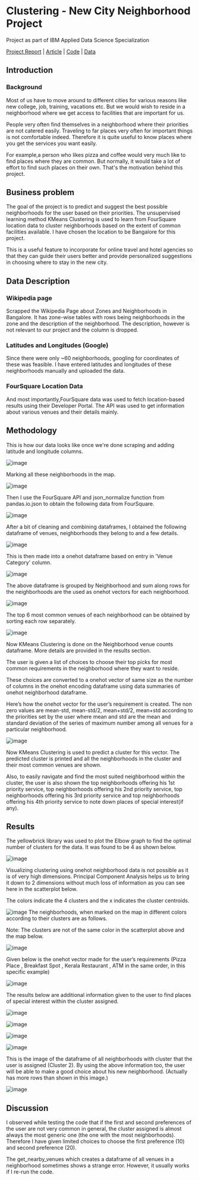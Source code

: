 <h1>Clustering - New City Neighborhood Project</h1>

Project  as part of IBM Applied Data Science Specialization

<a href = 'https://docs.google.com/document/d/1IlCTmYZgrYKHxcLRApbsOsRRtqjjlEUqvlnT71n8_Uk/export?format=pdf'>Project Report</a> | <a href = 'https://www.linkedin.com/pulse/new-city-neighborhood-project-hithesh-kk/'>Article</a> | <a href = 'https://github.com/hithesh111/Coursera_Capstone/blob/master/Code.ipynb'>Code</a> | <a href = 'https://github.com/hithesh111/Coursera_Capstone/blob/master/Data.md'>Data</a>

<b><h2>Introduction</h2></b>

<b><h3>Background</h3></b>
Most of us have to move around to different cities for various reasons like new college, job, training, vacations etc. But we would wish to reside in a neighborhood where we get access to facilities that are important for us.

People very often find themselves in a neighborhood where their priorities are not catered easily. Traveling to far places very often for important things is not comfortable indeed. Therefore it is quite useful to know places where you get the services you want easily.

For example,a person who likes pizza and coffee would very much like to find places where they are common. But normally, it would take a lot of effort to find such places on their own. That's the motivation behind this project.

<b><h2>Business problem</h2></b>
The goal of the project is to predict and suggest the best possible neighborhoods for the user based on their priorities. The unsupervised learning method KMeans Clustering is used to learn from FourSquare location data to cluster neighborhoods based on the extent of common facilities available. I have chosen the location to be Bangalore for this project.

This is a useful feature to incorporate for online travel and hotel agencies so that they can guide their users better and provide personalized suggestions in choosing where to stay in the new city.

<h2><b>Data Description</b></h2>
<h3><b>Wikipedia page</b></h3>
Scrapped the Wikipedia Page about Zones and Neighborhoods in Bangalore. It has zone-wise tables with rows being neighborhoods in the zone and the description of the neighborhood. The description, however is not relevant to our project and the column is dropped.

<h3><b>Latitudes and Longitudes (Google)</h3></b>
Since there were only ~60 neighborhoods, googling for coordinates of these was feasible. I have entered latitudes and longitudes of these neighborhoods manually and uploaded the data.

<h3><b>FourSquare Location Data</h3></b>
And most importantly,FourSquare data was used to fetch location-based results using their Developer Portal. The API was used to get information about various venues and their details mainly.

<h2><b>Methodology</h2></b>
This is how our data looks like once we're done scraping and adding latitude and longitude columns.

![image](https://user-images.githubusercontent.com/44721008/108467889-e90f4c00-72ab-11eb-8229-9470ba072557.png)

Marking all these neighborhoods in the map.

![image](https://user-images.githubusercontent.com/44721008/108468046-270c7000-72ac-11eb-80cf-5ecdd0bced0f.png)

Then I use the FourSquare API and json_normalize function from pandas.io.json to obtain the following data from FourSquare.

![image](https://user-images.githubusercontent.com/44721008/108468109-40152100-72ac-11eb-896b-99af152ba8fe.png)

After a bit of cleaning and combining dataframes, I obtained the following dataframe of venues, neighborhoods they belong to and a few details.

![image](https://user-images.githubusercontent.com/44721008/108468175-53c08780-72ac-11eb-8f4b-3f4b7b77ac65.png)

This is then made into a onehot dataframe based on entry in 'Venue Category' column.

![image](https://user-images.githubusercontent.com/44721008/108468210-620ea380-72ac-11eb-957d-9b7051230d4a.png)

The above dataframe is grouped by Neighborhood and sum along rows for the neighborhoods are the used as onehot vectors for each neighborhood.

![image](https://user-images.githubusercontent.com/44721008/108468233-6c30a200-72ac-11eb-9dac-d1f4335d1ded.png)

The top 6 most common venues of each neighborhood can be obtained by sorting each row separately.

![image](https://user-images.githubusercontent.com/44721008/108468251-75ba0a00-72ac-11eb-8442-b41cc0f93bed.png)

Now KMeans Clustering is done on the Neighborhood venue counts dataframe. More details are provided in the results section.

The user is given a list of choices to choose their top picks for most common requirements in the neighborhood where they want to reside.

These choices are converted to a onehot vector of same size as the number of columns in the onehot encoding dataframe using data summaries of onehot neighborhood dataframe.

Here’s how the onehot vector for the user’s requirement is created. The non zero values are mean-std, mean-std/2, mean+std/2, mean+std according to the priorities set by the user where mean and std are the mean and standard deviation of the series of maximum number among all venues for a particular neighborhood.

![image](https://user-images.githubusercontent.com/44721008/108468288-84a0bc80-72ac-11eb-91cb-c381a3f624c7.png)

Now KMeans Clustering is used to predict a cluster for this vector. The predicted cluster is printed and all the neighborhoods in the cluster and their most common venues are shown.

Also, to easily navigate and find the most suited neighborhood within the cluster, the user is also shown the top neighborhoods offering his 1st priority service, top neighborhoods offering his 2nd priority service, top neighborhoods offering his 3rd priority service and top neighborhoods offering his 4th priority service to note down places of special interest(if any).

<b><h2>Results</h2></b>

The yellowbrick library was used to plot the Elbow graph to find the optimal number of clusters for the data. It was found to be 4 as shown below.

![image](https://user-images.githubusercontent.com/44721008/108468357-a306b800-72ac-11eb-9cc8-6e04fd0659a6.png)

Visualizing clustering using onehot neighborhood data is not possible as it is of very high dimensions. Principal Component Analysis helps us to bring it down to 2 dimensions without much loss of information as you can see here in the scatterplot below.

The colors indicate the 4 clusters and the x indicates the cluster centroids.

![image](https://user-images.githubusercontent.com/44721008/108468405-b4e85b00-72ac-11eb-8bf1-7dd5aa686237.png)
The neighborhoods, when marked on the map in different colors according to their clusters are as follows.

Note: The clusters are not of the same color in the scatterplot above and the map below.

![image](https://user-images.githubusercontent.com/44721008/108468685-1e686980-72ad-11eb-9585-e4dd2a8aff0d.png)

Given below is the onehot vector made for the user’s requirements (Pizza Place , Breakfast Spot , Kerala Restaurant , ATM in the same order, in this specific example)

![image](https://user-images.githubusercontent.com/44721008/108468767-3d66fb80-72ad-11eb-8d79-4f42469296a9.png)

The results below are additional information given to the user to find places of special interest within the cluster assigned.

![image](https://user-images.githubusercontent.com/44721008/108468830-54a5e900-72ad-11eb-9fb4-eade503eb869.png)

![image](https://user-images.githubusercontent.com/44721008/108468879-638c9b80-72ad-11eb-92d8-b279ed60613d.png)

![image](https://user-images.githubusercontent.com/44721008/108468909-6edfc700-72ad-11eb-8b53-d034b04bdf84.png)

![image](https://user-images.githubusercontent.com/44721008/108468949-7a32f280-72ad-11eb-8cff-ccf7cfc84444.png)

This is the image of the dataframe of all neighborhoods with cluster that the user is assigned (Cluster 2). By using the above information too, the user will be able to make a good choice about his new neighborhood. (Actually has more rows than shown in this image.)

![image](https://user-images.githubusercontent.com/44721008/108468992-89b23b80-72ad-11eb-9045-ad53d8ec092f.png)

<h2><b>Discussion</h2></b>
I observed while testing the code that if the first and second preferences of the user are not very common in general, the cluster assigned is almost always the most generic one (the one with the most neighborhoods). Therefore I have given limited choices to choose the first preference (10) and second preference (20). 

The get_nearby_venues which creates a dataframe of all venues in a neighborhood sometimes shows a strange error. However, it usually works if I re-run the code.
